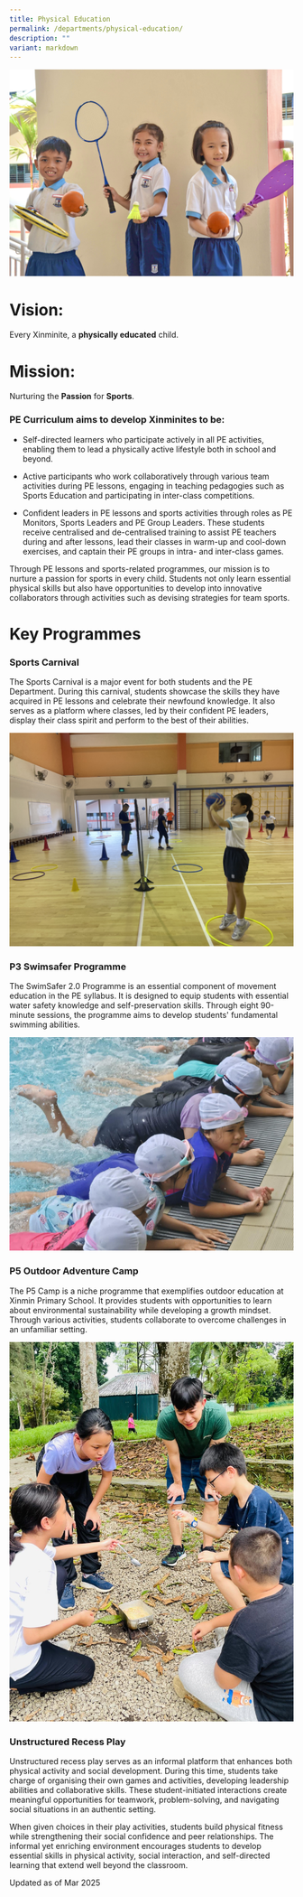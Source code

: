 ```yaml
---
title: Physical Education
permalink: /departments/physical-education/
description: ""
variant: markdown
---
```

![](/images/Department%20Pics/pe%20dept%20s.jpg)


# **Vision:**

Every Xinminite, a **physically educated** child.

# **Mission:**

Nurturing the **Passion** for **Sports**.

### PE Curriculum aims to develop Xinminites to be:

* Self-directed learners who participate actively in all PE activities, enabling them to lead a physically active lifestyle both in school and beyond.

* Active participants who work collaboratively through various team activities during PE lessons, engaging in teaching pedagogies such as Sports Education and participating in inter-class competitions.

* Confident leaders in PE lessons and sports activities through roles as PE Monitors, Sports Leaders and PE Group Leaders. These students receive centralised and de-centralised training to assist PE teachers during and after lessons, lead their classes in warm-up and cool-down exercises, and captain their PE groups in intra- and inter-class games.

Through PE lessons and sports-related programmes, our mission is to nurture a passion for sports in every child. Students not only learn essential physical skills but also have opportunities to develop into innovative collaborators through activities such as devising strategies for team sports.


# **Key Programmes**

### Sports Carnival

The Sports Carnival is a major event for both students and the PE Department. During this carnival, students showcase the skills they have acquired in PE lessons and celebrate their newfound knowledge. It also serves as a platform where classes, led by their confident PE leaders, display their class spirit and perform to the best of their abilities.

![](/images/Sports_Carnival_2.jpg)

### P3 Swimsafer Programme

The SwimSafer 2.0 Programme is an essential component of movement education in the PE syllabus. It is designed to equip students with essential water safety knowledge and self-preservation skills. Through eight 90-minute sessions, the programme aims to develop students' fundamental swimming abilities.

![](/images/SwimSafer1.jpg)

### P5 Outdoor Adventure Camp

The P5 Camp is a niche programme that exemplifies outdoor education at Xinmin Primary School. It provides students with opportunities to learn about environmental sustainability while developing a growth mindset. Through various activities, students collaborate to overcome challenges in an unfamiliar setting.

![](/images/P5_Camp_2__new_.jpg)


### Unstructured Recess Play

Unstructured recess play serves as an informal platform that enhances both physical activity and social development. During this time, students take charge of organising their own games and activities, developing leadership abilities and collaborative skills. These student-initiated interactions create meaningful opportunities for teamwork, problem-solving, and navigating social situations in an authentic setting. 

When given choices in their play activities, students build physical fitness while strengthening their social confidence and peer relationships. The informal yet enriching environment encourages students to develop essential skills in physical activity, social interaction, and self-directed learning that extend well beyond the classroom.

Updated as of Mar 2025